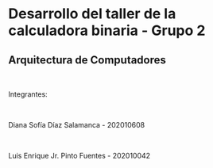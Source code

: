 <h1>Desarrollo del taller de la calculadora binaria - Grupo 2</h1>
<h2>Arquitectura de Computadores</h2>
<br>
<p>Integrantes:</p>
<br>
<p>Diana Sofía Díaz Salamanca - 202010608</p>
<br>
<p>Luis Enrique Jr. Pinto Fuentes - 202010042</p>
